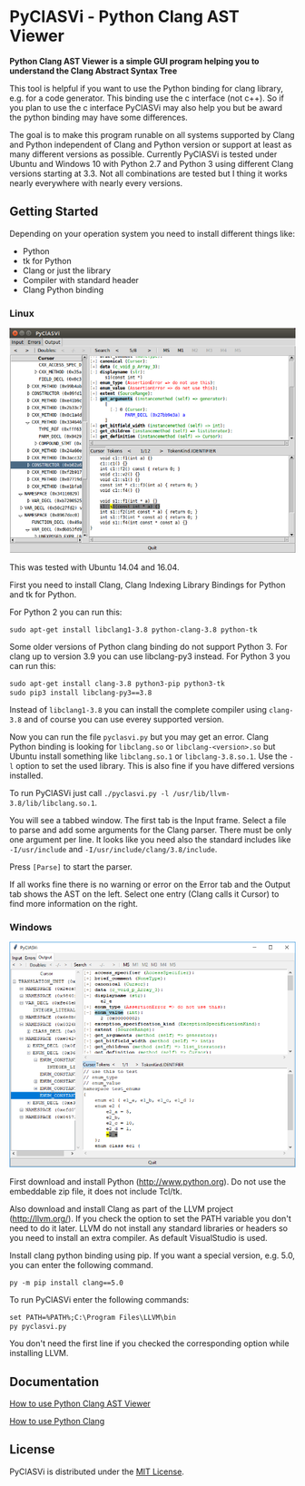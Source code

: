 # PyClASVi - Python Clang AST Viewer

**Python Clang AST Viewer is a simple GUI program helping you to understand the Clang Abstract Syntax Tree**

This tool is helpful if you want to use the Python binding for clang library, e.g. for a code generator.
This binding use the c interface (not c++). So if you plan to use the c interface PyClASVi may also help you
but be award the python binding may have some differences.

The goal is to make this program runable on all systems supported by Clang and Python
independent of Clang and Python version or support at least as many different versions as possible.
Currently PyClASVi is tested under Ubuntu and Windows 10 with Python 2.7 and Python 3
using different Clang versions starting at 3.3.
Not all combinations are tested but I thing it works nearly everywhere with nearly every versions.

## Getting Started

Depending on your operation system you need to install different things like:

* Python
* tk for Python
* Clang or just the library
* Compiler with standard header
* Clang Python binding

### Linux

![PyClASVi under Linux](doc/img/PyClASVi_Linux.png)

This was tested with Ubuntu 14.04 and 16.04.

First you need to install Clang, Clang Indexing Library Bindings for Python and tk for Python.

For Python 2 you can run this:

    sudo apt-get install libclang1-3.8 python-clang-3.8 python-tk

Some older versions of Python clang binding do not support Python 3.
For clang up to version 3.9 you can use libclang-py3 instead.
For Python 3 you can run this:

    sudo apt-get install clang-3.8 python3-pip python3-tk
    sudo pip3 install libclang-py3==3.8

Instead of `libclang1-3.8` you can install the complete compiler using `clang-3.8`
and of course you can use everey supported version.

Now you can run the file `pyclasvi.py` but you may get an error.
Clang Python binding is looking for `libclang.so` or `libclang-<version>.so`
but Ubuntu install something like `libclang.so.1` or `libclang-3.8.so.1`.
Use the `-l` option to set the used library. This is also fine if you have differed versions installed.

To run PyClASVi just call `./pyclasvi.py -l /usr/lib/llvm-3.8/lib/libclang.so.1`.

You will see a tabbed window. The first tab is the Input frame.
Select a file to parse and add some arguments for the Clang parser.
There must be only one argument per line.
It looks like you need also the standard includes like `-I/usr/include` and `-I/usr/include/clang/3.8/include`.

Press `[Parse]` to start the parser.

If all works fine there is no warning or error on the Error tab and the Output tab shows the AST on the left.
Select one entry (Clang calls it Cursor) to find more information on the right.

### Windows

![PyClASVi under Windows](doc/img/PyClASVi_Windows.png)

First download and install Python (<http://www.python.org>). Do not use the embeddable zip file, it does not include Tcl/tk.

Also download and install Clang as part of the LLVM project (<http://llvm.org/>).
If you check the option to set the PATH variable you don't need to do it later.
LLVM do not install any standard libraries or headers so you need to install an extra compiler.
As default VisualStudio is used.

Install clang python binding using pip.
If you want a special version, e.g. 5.0, you can enter the following command.

    py -m pip install clang==5.0

To run PyClASVi enter the following commands:

    set PATH=%PATH%;C:\Program Files\LLVM\bin
    py pyclasvi.py

You don't need the first line if you checked the corresponding option while installing LLVM.

## Documentation

[How to use Python Clang AST Viewer](doc/PyClASVi_usage.md)

[How to use Python Clang](doc/python_clang_usage.md)

## License

PyClASVi is distributed under the [MIT License](LICENSE).
